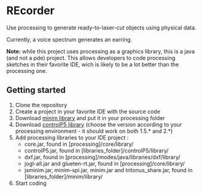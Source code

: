 REcorder
========

Use processing to generate ready-to-laser-cut objects using physical data.

Currently, a voice spectrum generates an earring.

**Note:** while this project uses processing as a graphics library, this is a java (and not a pde) project. This allows developers to code processing sketches in their favorite IDE, wich is likely to be a lot better than the processing one.

## Getting started

1. Clone the repository
1. Create a project in your favorite IDE with the source code
1. Download [minim library](http://code.compartmental.net/tools/minim/) and put it in your processing folder
1. Download [controlP5 library](http://www.sojamo.de/libraries/controlP5/) (choose the version according to your processing environment - it should work on both 1.5.* and 2.*)
1. Add processing libraries to your IDE project :
   - core.jar, found in [processing]/core/library/
   - controlP5.jar, found in [libraries_folder]/controlP5/library/
   - dxf.jar, found in [processing]/modes/java/libraries/dxf/library/
   - jogl-all.jar and glueten-rt.jar, found in [processing]/core/library/
   - jsminim.jar, minim-spi.jar, minim.jar and tritonus_share.jar, found in [libraries_folder]/minim/library/
1. Start coding
